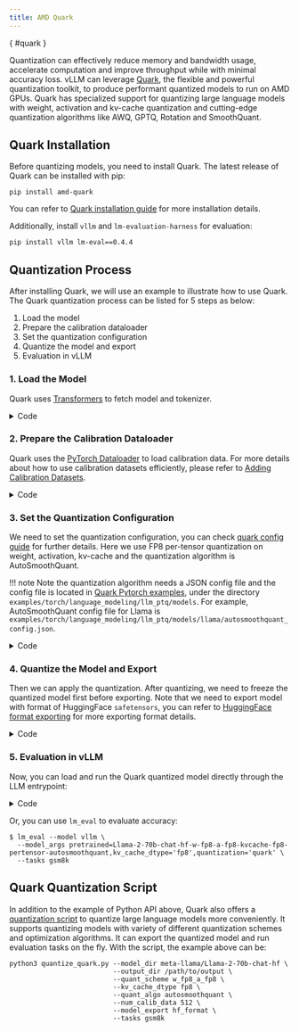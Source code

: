 ```yaml
---
title: AMD Quark
---
```

[](){ #quark }

Quantization can effectively reduce memory and bandwidth usage, accelerate computation and improve
throughput while with minimal accuracy loss. vLLM can leverage [Quark](https://quark.docs.amd.com/latest/),
the flexible and powerful quantization toolkit, to produce performant quantized models to run on AMD GPUs. Quark has specialized support for quantizing large language models with weight,
activation and kv-cache quantization and cutting-edge quantization algorithms like
AWQ, GPTQ, Rotation and SmoothQuant.

## Quark Installation

Before quantizing models, you need to install Quark. The latest release of Quark can be installed with pip:

```console
pip install amd-quark
```

You can refer to [Quark installation guide](https://quark.docs.amd.com/latest/install.html)
for more installation details.

Additionally, install `vllm` and `lm-evaluation-harness` for evaluation:

```console
pip install vllm lm-eval==0.4.4
```

## Quantization Process

After installing Quark, we will use an example to illustrate how to use Quark.  
The Quark quantization process can be listed for 5 steps as below:

1. Load the model
2. Prepare the calibration dataloader
3. Set the quantization configuration
4. Quantize the model and export
5. Evaluation in vLLM

### 1. Load the Model

Quark uses [Transformers](https://huggingface.co/docs/transformers/en/index)
to fetch model and tokenizer.

<details>
<summary>Code</summary>

```python
from transformers import AutoTokenizer, AutoModelForCausalLM

MODEL_ID = "meta-llama/Llama-2-70b-chat-hf"
MAX_SEQ_LEN = 512

model = AutoModelForCausalLM.from_pretrained(
    MODEL_ID, device_map="auto", torch_dtype="auto",
)
model.eval()

tokenizer = AutoTokenizer.from_pretrained(MODEL_ID, model_max_length=MAX_SEQ_LEN)
tokenizer.pad_token = tokenizer.eos_token
```

</details>

### 2. Prepare the Calibration Dataloader

Quark uses the [PyTorch Dataloader](https://pytorch.org/tutorials/beginner/basics/data_tutorial.html)
to load calibration data. For more details about how to use calibration datasets efficiently, please refer
to [Adding Calibration Datasets](https://quark.docs.amd.com/latest/pytorch/calibration_datasets.html).

<details>
<summary>Code</summary>

```python
from datasets import load_dataset
from torch.utils.data import DataLoader

BATCH_SIZE = 1
NUM_CALIBRATION_DATA = 512

# Load the dataset and get calibration data.
dataset = load_dataset("mit-han-lab/pile-val-backup", split="validation")
text_data = dataset["text"][:NUM_CALIBRATION_DATA]

tokenized_outputs = tokenizer(text_data, return_tensors="pt",
    padding=True, truncation=True, max_length=MAX_SEQ_LEN)
calib_dataloader = DataLoader(tokenized_outputs['input_ids'],
    batch_size=BATCH_SIZE, drop_last=True)
```

</details>

### 3. Set the Quantization Configuration

We need to set the quantization configuration, you can check
[quark config guide](https://quark.docs.amd.com/latest/pytorch/user_guide_config_description.html)
for further details. Here we use FP8 per-tensor quantization on weight, activation,
kv-cache and the quantization algorithm is AutoSmoothQuant.

!!! note
    Note the quantization algorithm needs a JSON config file and the config file is located in
    [Quark Pytorch examples](https://quark.docs.amd.com/latest/pytorch/pytorch_examples.html),
    under the directory `examples/torch/language_modeling/llm_ptq/models`. For example,
    AutoSmoothQuant config file for Llama is
    `examples/torch/language_modeling/llm_ptq/models/llama/autosmoothquant_config.json`.

<details>
<summary>Code</summary>

```python
from quark.torch.quantization import (Config, QuantizationConfig,
                                     FP8E4M3PerTensorSpec,
                                     load_quant_algo_config_from_file)

# Define fp8/per-tensor/static spec.
FP8_PER_TENSOR_SPEC = FP8E4M3PerTensorSpec(observer_method="min_max",
    is_dynamic=False).to_quantization_spec()

# Define global quantization config, input tensors and weight apply FP8_PER_TENSOR_SPEC.
global_quant_config = QuantizationConfig(input_tensors=FP8_PER_TENSOR_SPEC,
    weight=FP8_PER_TENSOR_SPEC)

# Define quantization config for kv-cache layers, output tensors apply FP8_PER_TENSOR_SPEC.
KV_CACHE_SPEC = FP8_PER_TENSOR_SPEC
kv_cache_layer_names_for_llama = ["*k_proj", "*v_proj"]
kv_cache_quant_config = {name :
    QuantizationConfig(input_tensors=global_quant_config.input_tensors,
                       weight=global_quant_config.weight,
                       output_tensors=KV_CACHE_SPEC)
    for name in kv_cache_layer_names_for_llama}
layer_quant_config = kv_cache_quant_config.copy()

# Define algorithm config by config file.
LLAMA_AUTOSMOOTHQUANT_CONFIG_FILE =
    'examples/torch/language_modeling/llm_ptq/models/llama/autosmoothquant_config.json'
algo_config = load_quant_algo_config_from_file(LLAMA_AUTOSMOOTHQUANT_CONFIG_FILE)

EXCLUDE_LAYERS = ["lm_head"]
quant_config = Config(
    global_quant_config=global_quant_config,
    layer_quant_config=layer_quant_config,
    kv_cache_quant_config=kv_cache_quant_config,
    exclude=EXCLUDE_LAYERS,
    algo_config=algo_config)
```

</details>

### 4. Quantize the Model and Export

Then we can apply the quantization. After quantizing, we need to freeze the
quantized model first before exporting. Note that we need to export model with format of
HuggingFace `safetensors`, you can refer to
[HuggingFace format exporting](https://quark.docs.amd.com/latest/pytorch/export/quark_export_hf.html)
for more exporting format details.

<details>
<summary>Code</summary>

```python
import torch
from quark.torch import ModelQuantizer, ModelExporter
from quark.torch.export import ExporterConfig, JsonExporterConfig

# Apply quantization.
quantizer = ModelQuantizer(quant_config)
quant_model = quantizer.quantize_model(model, calib_dataloader)

# Freeze quantized model to export.
freezed_model = quantizer.freeze(model)

# Define export config.
LLAMA_KV_CACHE_GROUP = ["*k_proj", "*v_proj"]
export_config = ExporterConfig(json_export_config=JsonExporterConfig())
export_config.json_export_config.kv_cache_group = LLAMA_KV_CACHE_GROUP

# Model: Llama-2-70b-chat-hf-w-fp8-a-fp8-kvcache-fp8-pertensor-autosmoothquant
EXPORT_DIR = MODEL_ID.split("/")[1] + "-w-fp8-a-fp8-kvcache-fp8-pertensor-autosmoothquant"
exporter = ModelExporter(config=export_config, export_dir=EXPORT_DIR)
with torch.no_grad():
    exporter.export_safetensors_model(freezed_model,
        quant_config=quant_config, tokenizer=tokenizer)
```

</details>

### 5. Evaluation in vLLM

Now, you can load and run the Quark quantized model directly through the LLM entrypoint:

<details>
<summary>Code</summary>

```python
from vllm import LLM, SamplingParams

# Sample prompts.
prompts = [
    "Hello, my name is",
    "The president of the United States is",
    "The capital of France is",
    "The future of AI is",
]
# Create a sampling params object.
sampling_params = SamplingParams(temperature=0.8, top_p=0.95)

# Create an LLM.
llm = LLM(model="Llama-2-70b-chat-hf-w-fp8-a-fp8-kvcache-fp8-pertensor-autosmoothquant",
          kv_cache_dtype='fp8',quantization='quark')
# Generate texts from the prompts. The output is a list of RequestOutput objects
# that contain the prompt, generated text, and other information.
outputs = llm.generate(prompts, sampling_params)
# Print the outputs.
print("\nGenerated Outputs:\n" + "-" * 60)
for output in outputs:
    prompt = output.prompt
    generated_text = output.outputs[0].text
    print(f"Prompt:    {prompt!r}")
    print(f"Output:    {generated_text!r}")
    print("-" * 60)
```

</details>

Or, you can use `lm_eval` to evaluate accuracy:

```console
$ lm_eval --model vllm \
  --model_args pretrained=Llama-2-70b-chat-hf-w-fp8-a-fp8-kvcache-fp8-pertensor-autosmoothquant,kv_cache_dtype='fp8',quantization='quark' \
  --tasks gsm8k
```

## Quark Quantization Script
In addition to the example of Python API above, Quark also offers a
[quantization script](https://quark.docs.amd.com/latest/pytorch/example_quark_torch_llm_ptq.html)
to quantize large language models more conveniently. It supports quantizing models with variety
of different quantization schemes and optimization algorithms. It can export the quantized model
and run evaluation tasks on the fly. With the script, the example above can be:

```console
python3 quantize_quark.py --model_dir meta-llama/Llama-2-70b-chat-hf \
                          --output_dir /path/to/output \
                          --quant_scheme w_fp8_a_fp8 \
                          --kv_cache_dtype fp8 \
                          --quant_algo autosmoothquant \
                          --num_calib_data 512 \
                          --model_export hf_format \
                          --tasks gsm8k
```
